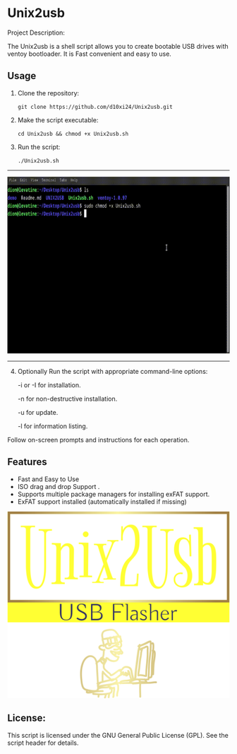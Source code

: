 
# Unix2usb

Project Description:

The Unix2usb is a shell script allows you to create bootable USB drives with ventoy bootloader. It is Fast convenient and easy to use. 

## Usage

1. Clone the repository:
   ```
   git clone https://github.com/d10xi24/Unix2usb.git
   ```
2. Make the script executable:
   ```
   cd Unix2usb && chmod +x Unix2usb.sh
   ```
3. Run the script:
   ```
   ./Unix2usb.sh
   ```
---

<p align="center">
  <img height="400" width="700" src="https://github.com/d10xi24/Unix2Usb/blob/main/demo/unix2usb.gif" />
</p>

---

4. Optionally Run the script with appropriate command-line options:

    -i or -I for installation.

    -n for non-destructive installation.

    -u for update.

    -l for information listing.

Follow on-screen prompts and instructions for each operation.

## Features

- Fast and Easy to Use
- ISO drag and drop Support .
- Supports multiple package managers for installing exFAT support.
- ExFAT support installed (automatically installed if missing)


![Logo](https://github.com/d10xi24/Unix2Usb/blob/main/demo/logo.png)

## License:

This script is licensed under the GNU General Public License (GPL). See the script header for details.
